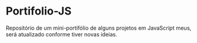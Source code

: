 # Portifolio-JS
 Repositório de um mini-portifólio de alguns projetos em JavaScript meus, será atualizado conforme tiver novas ideias.
